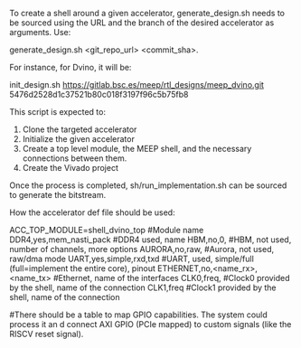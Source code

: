 To create a shell around a given accelerator, generate_design.sh needs to be sourced using the URL and the branch of the desired accelerator as arguments. Use:

generate_design.sh <git_repo_url> <commit_sha>.

For instance, for Dvino, it will be:

init_design.sh https://gitlab.bsc.es/meep/rtl_designs/meep_dvino.git 5476d2528d1c37521b80c018f3197f96c5b75fb8

This script is expected to:

1) Clone the targeted accelerator
2) Initialize the given accelerator
3) Create a top level module, the MEEP shell, and the necessary connections between them.
4) Create the Vivado project

Once the process is completed, sh/run_implementation.sh can be sourced to generate the bitstream.


How the accelerator def file should be used:

ACC_TOP_MODULE=shell_dvino_top  #Module name
DDR4,yes,mem_nasti_pack			#DDR4 used, name
HBM,no,0,<name>					#HBM, not used, number of channels, more options
AURORA,no,raw,<name>			#Aurora, not used, raw/dma mode
UART,yes,simple,rxd,txd			#UART, used, simple/full (full=implement the entire core), pinout
ETHERNET,no,<name_rx>,<name_tx>	#Ethernet, name of the interfaces
CLK0,freq,<name>	   			#Clock0 provided by the shell, name of the connection
CLK1,freq						#Clock1 provided by the shell, name of the connection


#There should be a table to map GPIO capabilities. The system could process it an d connect AXI GPIO (PCIe mapped) to custom signals (like the RISCV reset signal).
